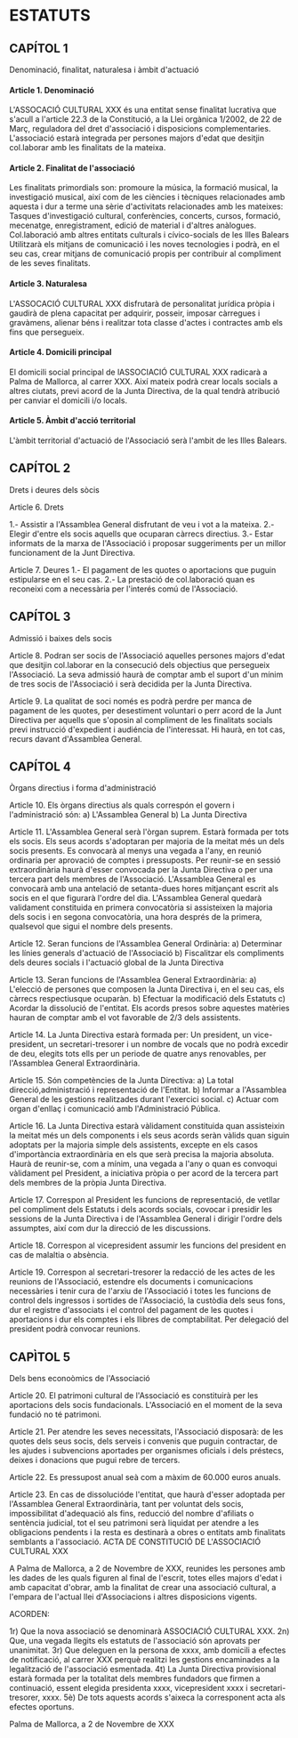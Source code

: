 ESTATUTS
========

CAPÍTOL 1
---------

Denominació, finalitat, naturalesa i àmbit d'actuació

#### Article 1. Denominació

L'ASSOCACIÓ CULTURAL XXX és una entitat sense finalitat lucrativa que s'acull a l'article 22.3 de la Constitució, a la Llei orgànica 1/2002, de 22 de Març, reguladora del dret d'associació i disposicions complementaries. L'associació estarà integrada per persones majors d'edat que desitjin col.laborar amb les finalitats de la mateixa.

#### Article 2. Finalitat de l'associació

Les finalitats primordials son: promoure la música, la formació musical, la investigació musical, així com de les ciències i tècniques relacionades amb aquesta i dur a terme una sèrie d'activitats relacionades amb les mateixes:
Tasques d'investigació cultural, conferències, concerts, cursos, formació, mecenatge, enregistrament, edició de material i d'altres anàlogues.
Col.laboració amb altres entitats culturals i cívico-socials de les Illes Balears
Utilitzarà els mitjans de comunicació i les noves tecnologies i podrà, en el seu cas, crear mitjans de comunicació propis per contribuir al compliment de les seves finalitats.

#### Article 3. Naturalesa

L'ASSOCACIÓ CULTURAL XXX disfrutarà de personalitat jurídica pròpia i gaudirà de plena capacitat per adquirir, posseir, imposar càrregues i gravàmens, alienar béns i realitzar tota classe d'actes i contractes amb els fins que persegueix.

#### Article 4. Domicili principal

El domicili social principal de lASSOCIACIÓ CULTURAL XXX radicarà a Palma de Mallorca, al carrer XXX. Així mateix podrà crear locals socials a altres ciutats, previ acord de la Junta Directiva, de la qual tendrà atribució per canviar el domicili i/o locals.

#### Article 5. Àmbit d'acció territorial

L'àmbit territorial d'actuació de l'Associació serà l'ambit de les Illes Balears.



CAPÍTOL 2
---------

Drets i deures dels sòcis

Article 6. Drets

1.- Assistir a l'Assamblea General disfrutant de veu i vot a la mateixa.
2.- Elegir d'entre els socis aquells que ocuparan càrrecs directius.
3.- Estar informats de la marxa de l'Associació i proposar suggeriments per un millor funcionament de la Junt Directiva.

Article 7. Deures
1.- El pagament de les quotes o aportacions que puguin estipularse en el seu cas.
2.- La prestació de col.laboració quan es reconeixi com a necessària per l'interés comú de l'Associació.



CAPÍTOL 3
---------

Admissió i baixes dels socis

Article 8. Podran ser socis de l'Associació aquelles persones majors d'edat que desitjin col.laborar en la consecució dels objectius que persegueix l'Associació. La seva admissió haurà de comptar amb el suport d'un mínim de tres socis de l'Associació i serà decidida per la Junta Directiva.

Article 9. La qualitat de soci només es podrà perdre per manca de pagament de les quotes, per desestiment voluntari o perr acord de la Junt Directiva per aquells que s'oposin al compliment de les finalitats socials previ instrucció d'expedient i audiéncia de l'interessat. Hi haurà, en tot cas, recurs davant d'Assamblea General.



CAPÍTOL 4
---------

Òrgans directius i forma d'administració

Article 10. Els òrgans directius als quals correspón el govern i l'administració són:
a) L'Assamblea General     b) La Junta Directiva

Article 11. L'Assamblea General serà l'òrgan suprem. Estarà formada per tots els socis. Els seus acords s'adoptaran per majoria de la meitat més un dels socis presents. Es convocarà al menys una vegada a l'any, en reunió ordinaria per aprovació de comptes i pressuposts.
Per reunir-se en sessió extraordinària haurà d'esser convocada per la Junta Directiva o per una tercera part dels membres de l'Associació.
L'Assamblea General es convocarà amb una antelació de setanta-dues hores mitjançant escrit als socis en el que figurarà l'ordre del dia.
L'Assamblea General quedarà validament constituida en primera convocatòria si assisteixen la majoria dels socis i en segona convocatòria, una hora després de la primera, qualsevol que sigui el nombre dels presents.

Article 12. Seran funcions de l'Assamblea General Ordinària:
a) Determinar les línies generals d'actuació de l'Associació
b) Fiscalitzar els compliments dels deures socials i l'actuació global de la Junta Directiva

Article 13. Seran funcions de l'Assamblea General Extraordinària:
a) L'elecció de persones que composen la Junta Directiva i, en el seu cas, els càrrecs respectiusque ocuparàn.
b) Efectuar la modificació dels Estatuts
c) Acordar la dissolució de l'entitat.
Els acords presos sobre aquestes matèries hauran de comptar amb el vot favorable de 2/3 dels assistents.

Article 14. La Junta Directiva estarà formada per:
Un president, un vice-president, un secretari-tresorer i un nombre de vocals que no podrà excedir de deu, elegits tots ells per un periode de quatre anys renovables, per l'Assamblea General Extraordinària.

Article 15. Són competències de la Junta Directiva:
a) La total direcció,administració i representació de l'Entitat.
b) Informar a l'Assamblea General de les gestions realitzades durant l'exercici social.
c) Actuar com organ d'enllaç i comunicació amb l'Administració Pública.

Article 16. La Junta Directiva estarà vàlidament constituida quan assisteixin la meitat més un dels components i els seus acords seràn vàlids quan siguin adoptats per la majoria simple dels assistents, excepte en els casos d'importància extraordinària en  els que serà precisa la majoria absoluta.
Haurà de reunir-se, com a mínim, una vegada a l'any o quan es convoqui vàlidament pel President, a iniciativa pròpia o per acord de la tercera part dels membres de la pròpia Junta Directiva.

Article 17. Correspon al President les funcions de representació, de vetllar pel compliment dels Estatuts i dels acords socials, covocar i presidir les sessions de la Junta Directiva i de l'Assamblea General i dirigir l'ordre dels assumptes, així com dur la direcció de les discussions.

Article 18. Correspon al vicepresident assumir les funcions del president en cas de malaltia o absència.

Article 19. Correspon al secretari-tresorer la redacció de les actes de les reunions de l'Associació, estendre els documents i comunicacions necessàries i tenir cura de l'arxiu de l'Associació i totes les funcions de control dels ingressos i sortides de l'Associació, la custòdia dels seus fons, dur el registre d'associats i el control del pagament de les quotes i aportacions i dur els comptes i els llibres de comptabilitat. Per delegació del president podrà convocar reunions.



CAPÌTOL 5
---------

Dels bens econoòmics de l'Associació

Article 20. El patrimoni cultural de l'Associació es constituirà per les aportacions dels socis fundacionals. L'Associació en el moment de la seva fundació no té patrimoni.

Article 21. Per atendre les seves necessitats, l'Associació disposarà: de les quotes dels seus socis, dels serveis i convenis que puguin contractar, de les ajudes i subvencions aportades per organismes oficials i dels préstecs, deixes i donacions que pugui rebre de tercers.

Article 22. Es pressupost anual seà com a màxim de 60.000 euros anuals.

Article 23. En cas de dissolucióde l'entitat, que haurà d'esser adoptada per l'Assamblea General Extraordinària, tant per voluntat dels socis, impossibilitat d'adequació als fins, reducció del nombre d'afiliats o sentència judicial, tot el seu patrimoni serà liquidat per atendre a les obligacions pendents i la resta es destinarà a obres o entitats amb finalitats semblants a l'associació.
ACTA DE CONSTITUCIÓ DE L'ASSOCIACIÓ CULTURAL XXX

A Palma de Mallorca, a 2 de Novembre de XXX, reunides les persones amb les dades de les quals figuren al final de l'escrit, totes elles majors d'edat i amb capacitat d'obrar, amb la finalitat de crear una associació cultural, a l'empara de l'actual llei d'Associacions i altres disposicions vigents.

ACORDEN:

1r) Que la nova associació se denominarà ASSOCIACIÓ CULTURAL XXX.
2n) Que, una vegada llegits els estatuts de l'associació són aprovats per unanimitat.
3r) Que deleguen en la persona de xxxx, amb domicili a efectes de notificació, al carrer XXX perquè realitzi les gestions encaminades a la legalització de l'associació esmentada.
4t) La Junta Directiva provisional estarà formada per la totalitat dels membres fundadors que firmen a continuació, essent elegida presidenta xxxx, vicepresident xxxx i secretari-tresorer, xxxx.
5è) De tots aquests acords s'aixeca la corresponent acta als efectes oportuns.



Palma de Mallorca, a 2 de Novembre de XXX



